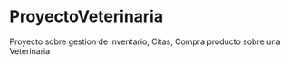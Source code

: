 # ProyectoVeterinaria
Proyecto sobre gestion de inventario, Citas, Compra producto sobre una Veterinaria
